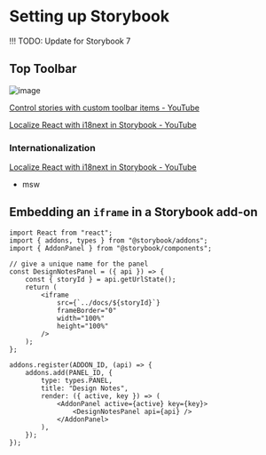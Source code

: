 # Setting up Storybook

!!! TODO: Update for Storybook 7

## Top Toolbar

![image](https://user-images.githubusercontent.com/11246258/158058778-c065bade-8d77-445c-ae5f-2275c95ee502.png)

[Control stories with custom toolbar items - YouTube](https://www.youtube.com/watch?v=DuJ_gmSncLM)

[Localize React with i18next in Storybook - YouTube](https://www.youtube.com/watch?v=sr0Pahym3VM)

### Internationalization

[Localize React with i18next in Storybook - YouTube](https://www.youtube.com/watch?v=sr0Pahym3VM)

-   msw

## Embedding an `iframe` in a Storybook add-on

```tsx
import React from "react";
import { addons, types } from "@storybook/addons";
import { AddonPanel } from "@storybook/components";

// give a unique name for the panel
const DesignNotesPanel = ({ api }) => {
    const { storyId } = api.getUrlState();
    return (
        <iframe
            src={`../docs/${storyId}`}
            frameBorder="0"
            width="100%"
            height="100%"
        />
    );
};

addons.register(ADDON_ID, (api) => {
    addons.add(PANEL_ID, {
        type: types.PANEL,
        title: "Design Notes",
        render: ({ active, key }) => (
            <AddonPanel active={active} key={key}>
                <DesignNotesPanel api={api} />
            </AddonPanel>
        ),
    });
});
```
